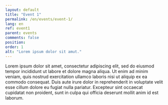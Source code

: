 ```yaml
---
layout: default
title: "Event 1"
permalink: /en/events/event-1/
lang: en
ref: event1
parent: events
comments: false
position: 
order: 1
alt: "Lorem ipsum dolor sit amut."
---
```

<!-- Start editing content here -->
Lorem ipsum dolor sit amet, consectetur adipiscing elit, sed do eiusmod tempor incididunt ut labore et dolore magna aliqua. Ut enim ad minim veniam, quis nostrud exercitation ullamco laboris nisi ut aliquip ex ea commodo consequat. Duis aute irure dolor in reprehenderit in voluptate velit esse cillum dolore eu fugiat nulla pariatur. Excepteur sint occaecat cupidatat non proident, sunt in culpa qui officia deserunt mollit anim id est laborum.
